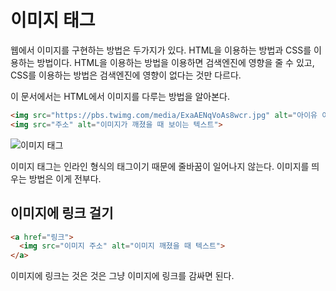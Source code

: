 # 이미지 태그
웹에서 이미지를 구현하는 방법은 두가지가 있다. HTML을 이용하는 방법과 CSS를 이용하는 방법이다. HTML을 이용하는 방법을 이용하면 검색엔진에 영향을 줄 수 있고, CSS를 이용하는 방법은 검색엔진에 영향이 없다는 것만 다르다.

이 문서에서는 HTML에서 이미지를 다루는 방법을 알아본다.

```html
<img src="https://pbs.twimg.com/media/ExaAENqVoAs8wcr.jpg" alt="아이유 이미지">
<img src="주소" alt="이미지가 깨졌을 때 보이는 텍스트">
```

![이미지 태그](https://drive.google.com/uc?export=view&id=1HnWgAVruNkVtdALgtFoWubaQYYxIPogu)

이미지 태그는 인라인 형식의 태그이기 때문에 줄바꿈이 일어나지 않는다. 이미지를 띄우는 방법은 이게 전부다.

## 이미지에 링크 걸기
```html
<a href="링크">
  <img src="이미지 주소" alt="이미지 깨졌을 때 텍스트">
</a>
```

이미지에 링크는 것은 것은 그냥 이미지에 링크를 감싸면 된다.